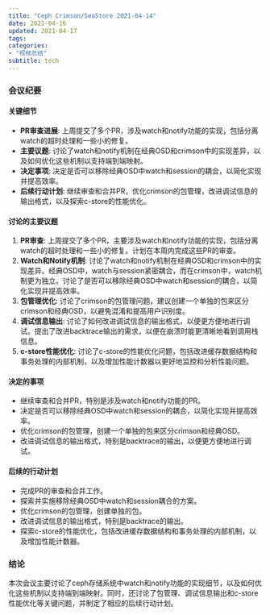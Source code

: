 ```yaml
---
title: "Ceph Crimson/SeaStore 2021-04-14"
date: 2021-04-16
updated: 2021-04-17
tags:
categories:
- "视频总结"
subtitle: tech
---
```



### 会议纪要

#### 关键细节
- **PR审查进展**: 上周提交了多个PR，涉及watch和notify功能的实现，包括分离watch的超时处理和一些小的修复。
- **主要议题**: 讨论了watch和notify机制在经典OSD和crimson中的实现差异，以及如何优化这些机制以支持端到端映射。
- **决定事项**: 决定是否可以移除经典OSD中watch和session的耦合，以简化实现并提高效率。
- **后续行动计划**: 继续审查和合并PR，优化crimson的包管理，改进调试信息的输出格式，以及探索c-store的性能优化。

#### 讨论的主要议题
1. **PR审查**: 上周提交了多个PR，主要涉及watch和notify功能的实现，包括分离watch的超时处理和一些小的修复。计划在本周内完成这些PR的审查。
2. **Watch和Notify机制**: 讨论了watch和notify机制在经典OSD和crimson中的实现差异。经典OSD中，watch与session紧密耦合，而在crimson中，watch机制更为独立。讨论了是否可以移除经典OSD中watch和session的耦合，以简化实现并提高效率。
3. **包管理优化**: 讨论了crimson的包管理问题，建议创建一个单独的包来区分crimson和经典OSD，以避免混淆和提高用户识别度。
4. **调试信息输出**: 讨论了如何改进调试信息的输出格式，以便更方便地进行调试。提出了改进backtrace输出的需求，以便在崩溃时能更清晰地看到调用栈信息。
5. **c-store性能优化**: 讨论了c-store的性能优化问题，包括改进缓存数据结构和事务处理的内部机制，以及增加性能计数器以更好地监控和分析性能问题。

#### 决定的事项
- 继续审查和合并PR，特别是涉及watch和notify功能的PR。
- 决定是否可以移除经典OSD中watch和session的耦合，以简化实现并提高效率。
- 优化crimson的包管理，创建一个单独的包来区分crimson和经典OSD。
- 改进调试信息的输出格式，特别是backtrace的输出，以便更方便地进行调试。

#### 后续的行动计划
- 完成PR的审查和合并工作。
- 探索并实施移除经典OSD中watch和session耦合的方案。
- 优化crimson的包管理，创建单独的包。
- 改进调试信息的输出格式，特别是backtrace的输出。
- 探索c-store的性能优化，包括改进缓存数据结构和事务处理的内部机制，以及增加性能计数器。

### 结论
本次会议主要讨论了ceph存储系统中watch和notify功能的实现细节，以及如何优化这些机制以支持端到端映射。同时，还讨论了包管理、调试信息输出和c-store性能优化等关键问题，并制定了相应的后续行动计划。